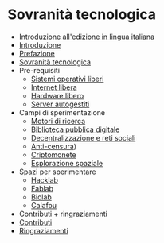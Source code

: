 # Sovranità tecnologica
* [Introduzione all'edizione in lingua italiana](README.md)
* [Introduzione](intro/introduzione.md)
* [Prefazione](intro/prefazione.md)
* [Sovranità tecnologica](intro/st.md)
* Pre-requisiti
  * [Sistemi operativi liberi](pre_requisiti/01_sistemi_operativi_liberi.md)
  * [Internet libera](pre_requisiti/02_internet_libera_e_reti_mesh.md)
  * [Hardware libero](pre_requisiti/03_hardware_libero.md)
  * [Server autogestiti](pre_requisiti/04_server_autogestiti.md)
* Campi di sperimentazione
  * [Motori di ricerca](campi_di_sperimentazione/motori_di_ricerca.md)
  * [Biblioteca pubblica digitale](campi_di_sperimentazione/06_biblioteche_pubbliche_digitali.md)
  * [Decentralizzazione e reti sociali](/campi_di_sperimentazione/decentralizzazione_e_reti_sociali.md)
  * [Anti-censura](campi_di_sperimentazione/anticensura.md))
  * [Criptomonete](campi_di_sperimentazione/criptomonete.md)
  * [Esplorazione spaziale](campi_di_sperimentazione/16_esplorazione_spaziale.md)
* Spazi per sperimentare
  * [Hacklab](spazi_per_sperimentare/hacklabs.md)
  * [Fablab](spazi_per_sperimentare/fablabs.md)
  * [Biolab](spazi_per_sperimentare/biolabs.md)
  * [Calafou](spazi_per_sperimentare/calafou.md)
* Contributi + ringraziamenti
 * [Contributi](contributi.md)
 * [Ringraziamenti](ringraziamenti.md)
